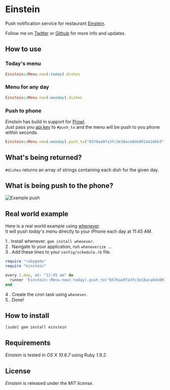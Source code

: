 # Einstein

Push notification service for restaurant [Einstein](http://www.butlercatering.se/einstein.html).

Follow me on [Twitter](http://twitter.com/linusoleander) or [Github](https://github.com/oleander/) for more info and updates.

## How to use

### Today's menu

```` ruby
Einstein::Menu.new(:today).dishes
````

### Menu for any day

```` ruby
Einstein::Menu.new(:monday).dishes
````

### Push to phone

*Einstein* has build in support for [Prowl](https://www.prowlapp.com/).  
Just pass you [api key](https://www.prowlapp.com/api_settings.php) to `#push_to` and the menu will be push to you phone within seconds.

```` ruby
Einstein::Menu.new(:monday).push_to("6576aa9fa3fc3e18aca8da9914a166b3")
````

## What's being returned?

`#dishes` returns an array of strings containing each dish for the given day.

## What is being push to the phone?

![Example push](http://i.imgur.com/lf8Js.png)

## Real world example

Here is a real world example using [whenever](https://github.com/javan/whenever).  
It will push *today's menu* directly to your iPhone each day at 11:45 AM.

1 . Install whenever. `gem install whenever`.  
2 . Navigate to your application, run `wheneverize .`.  
3 . Add these lines to your `config/schedule.rb` file.  

```` ruby
require "rubygems"
require "einstein"

every 1.day, at: "11:45 am" do 
  runner 'Einstein::Menu.new(:today).push_to("6576aa9fa3fc3e18aca8da9914a166b3")'
end
````

4 . Create the cron task using `whenever`.  
5 . Done!  

## How to install

    [sudo] gem install einstein

## Requirements

*Einstein* is tested in *OS X 10.6.7* using Ruby *1.9.2*.

## License

*Einstein* is released under the *MIT license*.